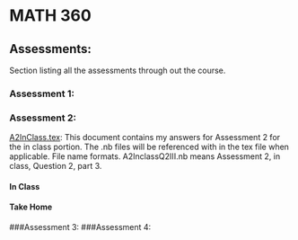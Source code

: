 # MATH 360

## Assessments:
Section listing all the assessments through out the course.
### Assessment 1:
### Assessment 2:
[A2InClass.tex](Assessments/Assessment2/A2InClass.tex): This document contains my answers for Assessment 2 for the in class portion. The .nb files will be referenced with in the tex file when applicable. File name formats. A2InclassQ2III.nb means Assessment 2, in class, Question 2, part 3.
#### In Class
#### Take Home

###Assessment 3:
###Assessment 4:
